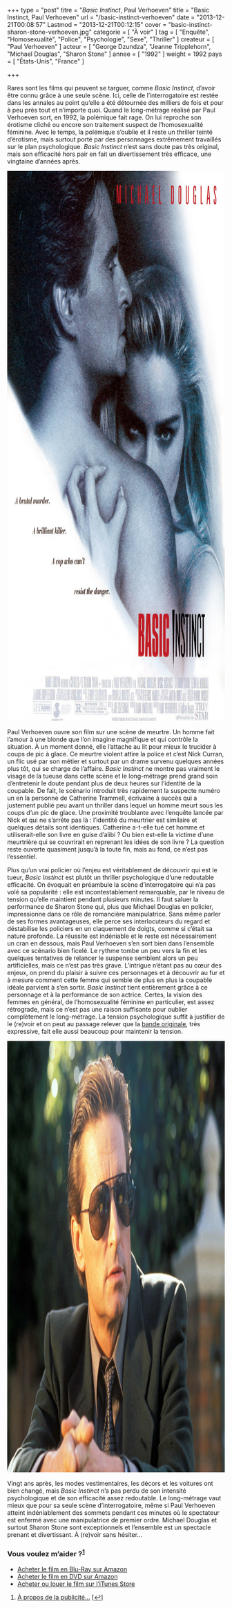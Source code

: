 +++
type = "post"
titre = "<em>Basic Instinct</em>, Paul Verhoeven"
title = "Basic Instinct, Paul Verhoeven"
url = "/basic-instinct-verhoeven"
date = "2013-12-21T00:08:57"
Lastmod = "2013-12-21T00:12:15"
cover = "basic-instinct-sharon-stone-verhoeven.jpg"
categorie = [ "À voir" ]
tag = [ "Enquête", "Homosexualité", "Police", "Psychologie", "Sexe", "Thriller" ]
createur = [ "Paul Verhoeven" ]
acteur = [ "George Dzundza", "Jeanne Tripplehorn", "Michael Douglas", "Sharon Stone" ]
annee = [ "1992" ]
weight = 1992
pays = [ "États-Unis", "France" ]

+++

<p>Rares sont les films qui peuvent se targuer, comme <em>Basic Instinct</em>, d’avoir être connu grâce à une seule scène. Ici, celle de l’interrogatoire est restée dans les annales au point qu’elle a été détournée des milliers de fois et pour à peu près tout et n’importe quoi. Quand le long-métrage réalisé par Paul Verhoeven sort, en 1992, la polémique fait rage. On lui reproche son érotisme cliché ou encore son traitement suspect de l’homosexualité féminine.  Avec le temps, la polémique s’oublie et il reste un thriller teinté d’érotisme, mais surtout porté par des personnages extrêmement travaillés sur le plan psychologique. <em>Basic Instinct</em> n’est sans doute pas très original, mais son efficacité hors pair en fait un divertissement très efficace, une vingtaine d’années après. </p>
<div style="text-align:center;"><a href="http://www.allocine.fr/film/fichefilm_gen_cfilm=7342.html"><img class="aligncenter" src="basic-instinct-verhoeven.jpg" alt="Basic instinct verhoeven" title="basic-instinct-verhoeven.jpg" width="1000" height="1275" /></a></div>
<p>Paul Verhoeven ouvre son film sur une scène de meurtre. Un homme fait l’amour à une blonde que l’on imagine magnifique et qui contrôle la situation. À un moment donné, elle l’attache au lit pour mieux le trucider à coups de pic à glace. Ce meurtre violent attire la police et c’est Nick Curran, un flic usé par son métier et surtout par un drame survenu quelques années plus tôt, qui se charge de l’affaire. <em>Basic Instinct</em> ne montre pas vraiment le visage de la tueuse dans cette scène et le long-métrage prend grand soin d’entretenir le doute pendant plus de deux heures sur l’identité de la coupable. De fait, le scénario introduit très rapidement la suspecte numéro un en la personne de Catherine Trammell, écrivaine à succès qui a justement publié peu avant un thriller dans lequel un homme meurt sous les coups d’un pic de glace. Une proximité troublante avec l’enquête lancée par Nick et qui ne s’arrête pas là : l’identité du meurtrier est similaire et quelques détails sont identiques. Catherine a-t-elle tué cet homme et utiliserait-elle son livre en guise d’alibi ? Ou bien est-elle la victime d’une meurtrière qui se couvrirait en reprenant les idées de son livre ? La question reste ouverte quasiment jusqu’à la toute fin, mais au fond, ce n’est pas l’essentiel. </p>
<p>Plus qu&rsquo;un vrai policier où l’enjeu est véritablement de découvrir qui est le tueur, <em>Basic Instinct</em> est plutôt un thriller psychologique d’une redoutable efficacité. On évoquait en préambule la scène d’interrogatoire qui n’a pas volé sa popularité : elle est incontestablement remarquable, par le niveau de tension qu’elle maintient pendant plusieurs minutes. Il faut saluer la performance de Sharon Stone qui, plus que Michael Douglas en policier, impressionne dans ce rôle de romancière manipulatrice. Sans même parler de ses formes avantageuses, elle perce ses interlocuteurs du regard et déstabilise les policiers en un claquement de doigts, comme si c’était sa nature profonde. La réussite est indéniable et le reste est nécessairement un cran en dessous, mais Paul Verhoeven s’en sort bien dans l’ensemble avec ce scénario bien ficelé. Le rythme tombe un peu vers la fin et les quelques tentatives de relancer le suspense semblent alors un peu artificielles, mais ce n’est pas très grave. L’intrigue n’étant pas au cœur des enjeux, on prend du plaisir à suivre ces personnages et à découvrir au fur et à mesure comment cette femme qui semble de plus en plus la coupable idéale parvient à s’en sortir. <em>Basic Instinct</em> tient entièrement grâce à ce personnage et à la performance de son actrice. Certes, la vision des femmes en général, de l’homosexualité féminine en particulier, est assez rétrograde, mais ce n’est pas une raison suffisante pour oublier complètement le long-métrage. La tension psychologique suffit à justifier de le (re)voir et on peut au passage relever que la <a href="https://itunes.apple.com/fr/album/basic-instinct/id259010612">bande originale</a>, très expressive, fait elle aussi beaucoup pour maintenir la tension.</p>
<div style="text-align:center;"><img class="aligncenter" src="basic-instinct-michael-douglas.jpg" alt="Basic instinct michael douglas" title="basic-instinct-michael-douglas.jpg" width="1500" height="1000" /></div>
<p>Vingt ans après, les modes vestimentaires, les décors et les voitures ont bien changé, mais <em>Basic Instinct</em> n’a pas perdu de son intensité psychologique et de son efficacité assez redoutable. Le long-métrage vaut mieux que pour sa seule scène d’interrogatoire, même si Paul Verhoeven atteint indéniablement des sommets pendant ces minutes où le spectateur est enfermé avec une manipulatrice de premier ordre. Michael Douglas et surtout Sharon Stone sont exceptionnels et l’ensemble est un spectacle prenant et divertissant. À (re)voir sans hésiter…</p>
<div class="amazon">
<h3>Vous voulez m&rsquo;aider ?<sup><a href="#footnote_0_10761" id="identifier_0_10761" class="footnote-link footnote-identifier-link" title="&Agrave; propos de la publicit&eacute;&hellip;">1</a></sup></h3>
<ul>
<li><a href="http://www.amazon.fr/gp/product/B001BXN8ZE/ref=as_li_ss_tl?ie=UTF8&tag=leblogdenic07-21&linkCode=as2&camp=1642&creative=19458&creativeASIN=B001BXN8ZE">Acheter le film en Blu-Ray sur Amazon</a></li>
<li><a href="http://www.amazon.fr/gp/product/B00004VY25/ref=as_li_ss_tl?ie=UTF8&tag=leblogdenic07-21&linkCode=as2&camp=1642&creative=19458&creativeASIN=B00004VY25">Acheter le film en DVD sur Amazon</a></li>
<li><a href="https://itunes.apple.com/fr/movie/basic-instinct/id435231291">Acheter ou louer le film sur l&rsquo;iTunes Store</a></li>
</ul>
</div>
<ol class="footnotes"><li id="footnote_0_10761" class="footnote"><a href="http://voiretmanger.fr/soutien/">À propos de la publicité…</a> [<a href="#identifier_0_10761" class="footnote-link footnote-back-link">&#8617;</a>]</li></ol>
